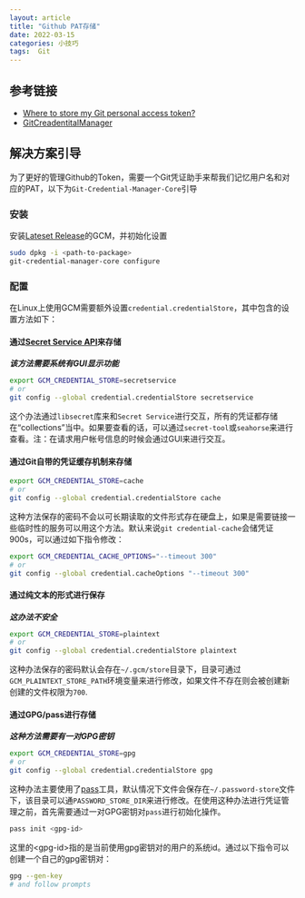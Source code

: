 ```yaml
---
layout: article
title: "Github PAT存储"
date: 2022-03-15
categories: 小技巧
tags:  Git
---
```


## 参考链接

* [Where to store my Git personal access token?](https://stackoverflow.com/a/51505417)
* [GitCreadentitalManager](https://github.com/GitCredentialManager/git-credential-manager/blob/main/docs/credstores.md)

## 解决方案引导

为了更好的管理Github的Token，需要一个Git凭证助手来帮我们记忆用户名和对应的PAT，以下为`Git-Credential-Manager-Core`引导

### 安装

安装[Lateset Release](https://github.com/microsoft/Git-Credential-Manager-Core/releases/)的GCM，并初始化设置

   ```bash
   sudo dpkg -i <path-to-package>
   git-credential-manager-core configure
   ```

### 配置

在Linux上使用GCM需要额外设置`credential.credentialStore`，其中包含的设置方法如下：

#### 通过[Secret Service API](https://specifications.freedesktop.org/secret-service/latest/)来存储
  
***该方法需要系统有GUI显示功能***

```bash
export GCM_CREDENTIAL_STORE=secretservice
# or
git config --global credential.credentialStore secretservice
```

这个办法通过`libsecret`库来和`Secret Service`进行交互，所有的凭证都存储在“collections”当中。如果要查看的话，可以通过`secret-tool`或`seahorse`来进行查看。注：在请求用户帐号信息的时候会通过GUI来进行交互。

#### 通过Git自带的凭证缓存机制来存储

```bash
export GCM_CREDENTIAL_STORE=cache
# or
git config --global credential.credentialStore cache
```

这种方法保存的密码不会以可长期读取的文件形式存在硬盘上，如果是需要链接一些临时性的服务可以用这个方法。默认来说`git credential-cache`会储凭证900s，可以通过如下指令修改：

```bash
export GCM_CREDENTIAL_CACHE_OPTIONS="--timeout 300"
# or
git config --global credential.cacheOptions "--timeout 300"
```

#### 通过纯文本的形式进行保存
  
***这办法不安全***

```bash
export GCM_CREDENTIAL_STORE=plaintext
# or
git config --global credential.credentialStore plaintext
```

这种办法保存的密码默认会存在`~/.gcm/store`目录下，目录可通过`GCM_PLAINTEXT_STORE_PATH`环境变量来进行修改，如果文件不存在则会被创建新创建的文件权限为`700`.

#### 通过GPG/pass进行存储

***这种方法需要有一对GPG密钥***

```bash
export GCM_CREDENTIAL_STORE=gpg
# or
git config --global credential.credentialStore gpg
```

这种办法主要使用了[pass](https://www.passwordstore.org/)工具，默认情况下文件会保存在`~/.password-store`文件下，该目录可以通`PASSWORD_STORE_DIR`来进行修改。在使用这种办法进行凭证管理之前，首先需要通过一对GPG密钥对`pass`进行初始化操作。

```bash
pass init <gpg-id>
```

这里的\<gpg-id\>指的是当前使用gpg密钥对的用户的系统id。通过以下指令可以创建一个自己的gpg密钥对：

```bash
gpg --gen-key
# and follow prompts
```
